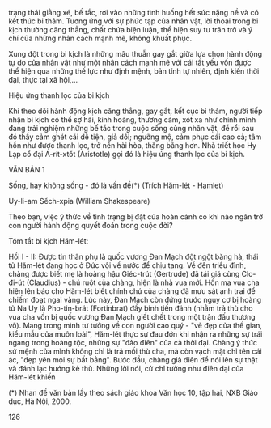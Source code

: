 trạng thái giằng xé, bế tắc, rơi vào những tình huống hết sức nặng nề và có kết thúc bi thảm. Tương ứng với sự phức tạp của nhân vật, lời thoại trong bi kịch thường căng thẳng, chất chứa biện luận, thể hiện suy tư trăn trở và ý chí của những nhân cách mạnh mẽ, không khuất phục.

Xung đột trong bi kịch là những mâu thuẫn gay gắt giữa lựa chọn hành động tự do của nhân vật như một nhân cách mạnh mẽ với cái tất yếu vốn được thể hiện qua những thế lực như định mệnh, bản tính tự nhiên, định kiến thời đại, thực tại xã hội,...

Hiệu ứng thanh lọc của bi kịch

Khi theo dõi hành động kịch căng thẳng, gay gắt, kết cục bi thảm, người tiếp nhận bi kịch có thể sợ hãi, kinh hoàng, thương cảm, xót xa như chính mình đang trải nghiệm những bế tắc trong cuộc sống cùng nhân vật, để rồi sau đó thấy cảm ghét cái dễ tiện, giả dối; ngưỡng mộ, cảm phục cái cao cả; tâm hồn như được thanh lọc, trở nên hài hòa, thăng bằng hơn. Nhà triết học Hy Lạp cổ đại A-rít-xtốt (Aristotle) gọi đó là hiệu ứng thanh lọc của bi kịch.

VĂN BẢN 1

Sống, hay không sống - đó là vấn đề(*)
(Trích Hăm-lét - Hamlet)

Uy-li-am Sếch-xpia (William Shakespeare)

Theo bạn, việc ý thức về tình trạng bị đặt của hoàn cảnh có khi nào ngăn trở con người hành động quyết đoán trong cuộc đời?

Tóm tắt bi kịch Hăm-lét:

Hồi I - II: Được tin thân phụ là quốc vương Đan Mạch đột ngột băng hà, thái tử Hăm-lét đang học ở Đức vội về nước để chịu tang. Về đến triều đình, chàng được biết mẹ là hoàng hậu Giéc-trút (Gertrude) đã tái giá cùng Clo-đi-út (Claudius) - chú ruột của chàng, hiện là nhà vua mới. Hồn ma vua cha hiện lên báo cho Hăm-lét biết chính chú của chàng đã mưu sát anh trai để chiếm đoạt ngai vàng. Lúc này, Đan Mạch còn đứng trước nguy cơ bị hoàng tử Na Uy là Pho-tin-brát (Fortinbrat) đầy binh tiến đánh (nhằm trả thù cho vua cha vốn bị quốc vương Đan Mạch giết chết trong một trận đấu thương võ). Mang trong mình tư tưởng về con người cao quý - "vẻ đẹp của thế gian, kiểu mẫu của muôn loài", Hăm-lét thực sự đau đớn khi nhận ra những sự trái ngang trong hoàng tộc, những sự "đảo điên" của cả thời đại. Chàng ý thức sứ mệnh của mình không chỉ là trả mối thù cha, mà còn vạch mặt chỉ tên cái ác, "đẹp yên mọi sự bất bằng". Bước đầu, chàng giả điên để nói lên sự thật và đánh lạc hướng kẻ thù. Những lời nói, cử chỉ tưởng như điên dại của Hăm-lét khiến

(*) Nhan đề văn bản lấy theo sách giáo khoa Văn học 10, tập hai, NXB Giáo dục, Hà Nội, 2000.

126